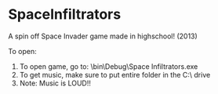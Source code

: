 # SpaceInfiltrators
A spin off Space Invader game made in highschool! (2013)

To open:

1. To open game, go to: \bin\Debug\Space Infiltrators.exe
2. To get music, make sure to put entire folder in the C:\ drive
3. Note: Music is LOUD!!
